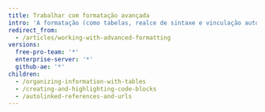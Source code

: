 ```yaml
---
title: Trabalhar com formatação avançada
intro: 'A formatação (como tabelas, realce de sintaxe e vinculação automática) permite organizar informações complexas de forma clara em pull requests, problemas e comentários.'
redirect_from:
  - /articles/working-with-advanced-formatting
versions:
  free-pro-team: '*'
  enterprise-server: '*'
  github-ae: '*'
children:
  - /organizing-information-with-tables
  - /creating-and-highlighting-code-blocks
  - /autolinked-references-and-urls
---
```


